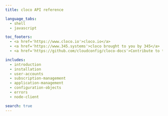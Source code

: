 ```yaml
---
title: cloco API reference

language_tabs:
  - shell
  - javascript

toc_footers:
  - <a href='https://www.cloco.io'>cloco.io</a>
  - <a href='https://www.345.systems'>cloco brought to you by 345</a>
  - <a href='https://github.com/cloudconfig/cloco-docs'>Contribute to this documentation.</a>

includes:
  - introduction
  - installation
  - user-accounts
  - subscription-management
  - application-management
  - configuration-objects
  - errors
  - node-client

search: true
---
```

